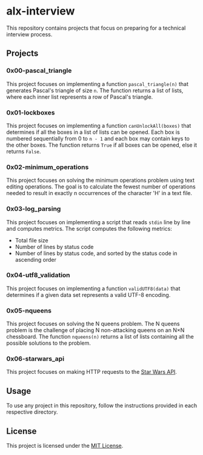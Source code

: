 # alx-interview
This repository contains projects that focus on preparing for a technical interview process.

## Projects

### 0x00-pascal_triangle

This project focuses on implementing a function `pascal_triangle(n)` that generates Pascal's triangle of size `n`. The function returns a list of lists, where each inner list represents a row of Pascal's triangle. 

### 0x01-lockboxes

This project focuses on implementing a function `canUnlockAll(boxes)` that determines if all the boxes in a list of lists can be opened. Each box is numbered sequentially from 0 to `n - 1` and each box may contain keys to the other boxes. The function returns `True` if all boxes can be opened, else it returns `False`.

### 0x02-minimum_operations

This project focuses on solving the minimum operations problem using text editing operations. The goal is to calculate the fewest number of operations needed to result in exactly n occurrences of the character 'H' in a text file.

### 0x03-log_parsing

This project focuses on implementing a script that reads `stdin` line by line and computes metrics. The script computes the following metrics:
  - Total file size
  - Number of lines by status code
  - Number of lines by status code, and sorted by the status code in ascending order

### 0x04-utf8_validation

This project focuses on implementing a function `validUTF8(data)` that determines if a given data set represents a valid UTF-8 encoding.

### 0x05-nqueens

This project focuses on solving the N queens problem. The N queens problem is the challenge of placing N non-attacking queens on an N×N chessboard. The function `nqueens(n)` returns a list of lists containing all the possible solutions to the problem.

### 0x06-starwars_api

This project focuses on making HTTP requests to the [Star Wars API](https://swapi-api.hbtn.io/).

## Usage

To use any project in this repository, follow the instructions provided in each respective directory.

## License

This project is licensed under the [MIT License](LICENSE).